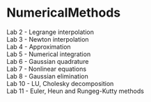 # NumericalMethods

Lab 2 - Legrange interpolation  
Lab 3 - Newton interpolation  
Lab 4 - Approximation  
Lab 5 - Numerical integration  
Lab 6 - Gaussian quadrature  
Lab 7 - Nonlinear equations  
Lab 8 - Gaussian elimination  
Lab 10 - LU, Cholesky decomposition  
Lab 11 - Euler, Heun and Rungeg-Kutty methods  
